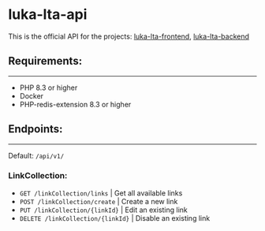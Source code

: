 # luka-lta-api

This is the official API for the projects: [luka-lta-frontend](), [luka-lta-backend](https://github.com/luka-lta/luka-lta-backend)


## Requirements:

--- 

- PHP 8.3 or higher
- Docker 
- PHP-redis-extension 8.3 or higher

## Endpoints:

---

Default: `/api/v1/`

### LinkCollection:
- `GET /linkCollection/links` | Get all available links
- `POST /linkCollection/create` | Create a new link
- `PUT /linkCollection/{linkId}` | Edit an existing link
- `DELETE /linkCollection/{linkId}` | Disable an existing link